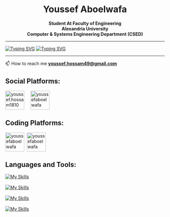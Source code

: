 
<h1 align="center">Youssef Aboelwafa</h1>
<p align="center" font-size="30px"><strong>Student At Faculty of Engineering </br> Alexandria University </br> Computer & Systems Engineering Department (CSED)</strong></p>

<hr>

[![Typing SVG](https://readme-typing-svg.herokuapp.com?size=30&duration=3000&center=true&vCenter=true&multiline=true&width=1000&repeat=false&lines=Junior+ML+Engineer)](https://git.io/typing-svg)
[![Typing SVG](https://readme-typing-svg.herokuapp.com?size=30&duration=3000&center=true&vCenter=true&multiline=true&width=1000&repeat=false&lines=Passionate+about+Machine+Learning+and+Deep+Learning)](https://git.io/typing-svg)

<hr>

 📫 How to reach me **youssef.hossam49@gmail.com**

<h2 align="left">Social Platforms:</h2>
<p align="left">
<a href="https://fb.com/youssef.hossam1810" target="blank"><img align="center" src="https://raw.githubusercontent.com/rahuldkjain/github-profile-readme-generator/master/src/images/icons/Social/facebook.svg" alt="youssef.hossam1810" height="60" width="60" /></a>&nbsp;&nbsp;&nbsp;&nbsp;
<a href="https://linkedin.com/in/youssefaboelwafa" target="blank"><img align="center" src="https://raw.githubusercontent.com/rahuldkjain/github-profile-readme-generator/master/src/images/icons/Social/linked-in-alt.svg" alt="youssefaboelwafa" height="60" width="60" /></a>&nbsp;
</p>

<h2 align="left">Coding Platforms:</h2>
<p align="left">
 <a href="https://www.leetcode.com/youssefaboelwafa" target="blank"><img align="center" src="https://raw.githubusercontent.com/rahuldkjain/github-profile-readme-generator/master/src/images/icons/Social/leet-code.svg" alt="youssefaboelwafa" height="60" width="60" /></a>&nbsp;
<a href="https://kaggle.com/youssefaboelwafa" target="blank"><img align="center" src="https://raw.githubusercontent.com/rahuldkjain/github-profile-readme-generator/master/src/images/icons/Social/kaggle.svg" alt="youssefaboelwafa" height="60" width="60" /></a>
</p>

<h2 align="left">Languages and Tools:</h2>

[![My Skills](https://skills.thijs.gg/icons?i=python,pytorch,tensorflow)](https://skills.thijs.gg) 
</br></br>
[![My Skills](https://skills.thijs.gg/icons?i=java,scala,javascript,ts,c,cpp)](https://skills.thijs.gg)
</br></br>
[![My Skills](https://skills.thijs.gg/icons?i=mysql,spring,angular,html,css,bootstrap,androidstudio)](https://skills.thijs.gg)
</br></br>
[![My Skills](https://skills.thijs.gg/icons?i=git,github,linux,bash,aws,azure,arduino)](https://skills.thijs.gg)
